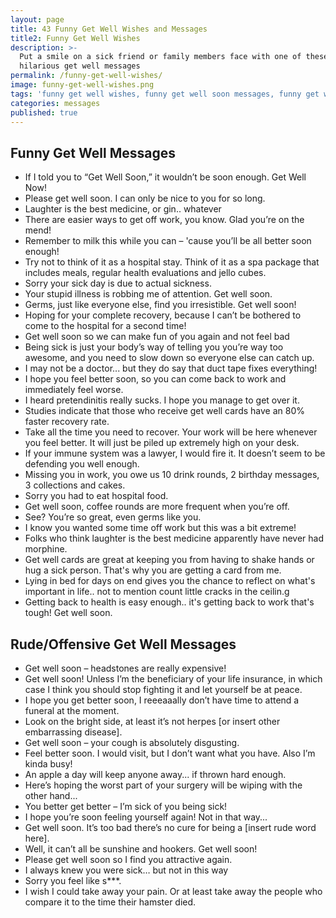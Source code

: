 ```yaml
---
layout: page
title: 43 Funny Get Well Wishes and Messages
title2: Funny Get Well Wishes
description: >-
  Put a smile on a sick friend or family members face with one of these
  hilarious get well messages
permalink: /funny-get-well-wishes/
image: funny-get-well-wishes.png
tags: 'funny get well wishes, funny get well soon messages, funny get well messages'
categories: messages
published: true
---
```


<p>

</p>

<h2>Funny Get Well Messages</h2>

<ul class="heart">
<li>If I told you to “Get Well Soon,” it wouldn’t be soon enough. Get Well Now!</li>
<li>Please get well soon. I can only be nice to you for so long.</li>
<li>Laughter is the best medicine, or gin.. whatever</li>
<li>There are easier ways to get off work, you know. Glad you’re on the mend!</li>
<li>Remember to milk this while you can – 'cause you’ll be all better soon enough!</li>
<li>Try not to think of it as a hospital stay. Think of it as a spa package that includes meals, regular health evaluations and jello cubes.</li>
<li>Sorry your sick day is due to actual sickness.</li>
<li>Your stupid illness is robbing me of attention. Get well soon.</li>
<li>Germs, just like everyone else, find you irresistible. Get well soon!</li>
<li>Hoping for your complete recovery, because I can’t be bothered to come to the hospital for a second time!</li>
<li>Get well soon so we can make fun of you again and not feel bad</li>
<li>Being sick is just your body’s way of telling you you’re way too awesome, and you need to slow down so everyone else can catch up.</li>
<li>I may not be a doctor... but they do say that duct tape fixes everything!</li>
<li>I hope you feel better soon, so you can come back to work and immediately feel worse.</li>
<li>I heard pretendinitis really sucks. I hope you manage to get over it.</li>
<li>Studies indicate that those who receive get well cards have an 80% faster recovery rate.</li>
<li>Take all the time you need to recover. Your work will be here whenever you feel better. It will just be piled up extremely high on your desk.</li>
<li>If your immune system was a lawyer, I would fire it. It doesn’t seem to be defending you well enough.</li>
<li>Missing you in work, you owe us 10 drink rounds, 2 birthday messages, 3 collections and cakes.</li>
<li>Sorry you had to eat hospital food.</li>
<li>Get well soon, coffee rounds are more frequent when you’re off.</li>
<li>See? You’re so great, even germs like you.</li>
<li>I know you wanted some time off work but this was a bit extreme!</li>
<li>Folks who think laughter is the best medicine apparently have never had morphine.</li>
<li>Get well cards are great at keeping you from having to shake hands or hug a sick person. That's why you are getting a card from me.</li>
<li>Lying in bed for days on end gives you the chance to reflect on what's important in life.. not to mention count little cracks in the ceilin.g</li>
<li>Getting back to health is easy enough.. it's getting back to work that's tough! Get well soon.</li>
</ul>

<h2>Rude/Offensive Get Well Messages</h2>

<ul class="heart">
<li>Get well soon – headstones are really expensive!</li>
<li>Get well soon! Unless I’m the beneficiary of your life insurance, in which case I think you should stop fighting it and let yourself be at peace.</li>
<li>I hope you get better soon, I reeeaaally don’t have time to attend a funeral at the moment.</li>
<li>Look on the bright side, at least it’s not herpes [or insert other embarrassing disease].</li>
<li>Get well soon – your cough is absolutely disgusting.</li>
<li>Feel better soon. I would visit, but I don’t want what you have. Also I’m kinda busy!</li>
<li>An apple a day will keep anyone away... if thrown hard enough.</li>
<li>Here’s hoping the worst part of your surgery will be wiping with the other hand... </li>
<li>You better get better – I’m sick of you being sick!</li>
<li>I hope you’re soon feeling yourself again! Not in that way...</li>
<li>Get well soon. It’s too bad there’s no cure for being a [insert rude word here].</li>
<li>Well, it can’t all be sunshine and hookers. Get well soon!</li>
<li>Please get well soon so I find you attractive again.</li>
<li>I always knew you were sick… but not in this way</li>
<li>Sorry you feel like s***.</li>
<li>I wish I could take away your pain. Or at least take away the people who compare it to the time their hamster died.</li>
</ul>

